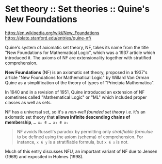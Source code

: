 # Set theory :: Set theories :: Quine's New Foundations

https://en.wikipedia.org/wiki/New_Foundations
https://plato.stanford.edu/entries/quine-nf/

Quine's system of axiomatic set theory, NF, takes its name from the title "New Foundations for Mathematical Logic", which was a 1937 article which introduced it. The axioms of NF are extensionality together with stratified comprehension.

**New Foundations** (NF) is an axiomatic set theory, proposed in a 1937's article "New Foundations for Mathematical Logic" by Willard Van Orman Quine as a simplification of the theory of types of "Principia Mathematica".

In 1940 and in a revision of 1951, Quine introduced an extension of NF sometimes called "Mathematical Logic" or "ML" which included proper classes as well as sets.

NF has a universal set, so it's a *non-well founded set theory* i.e. it's an axiomatic set theory that **allows infinite descending chains of membership**, `… xₙ ∈ … x₂ ∈ x₁`

>NF avoids Russell's paradox by permitting only *stratifiable formulae* to be defined using the axiom (schema) of comprehension. 
For instance, `x ∈ y` is a stratifiable formula, but `x ∈ x` is not.

Much of this entry discusses NFU, an important variant of NF due to Jensen (1969) and exposited in Holmes (1998).

